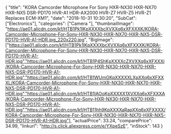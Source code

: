 {
	"title": "KORA Camcorder Microphone For Sony HXR-NX30 HXR-NX70 HXR-NX5 DSR-PD170 HVR-A1 HDR-AX2000 HVR-Z7 HVR-Z5 HVR-Z1 Replaces ECM-XM1",
	"date": "2018-10-31 10:30:20",
	"SubCat": ["Electronics"],
	"categories": ["Camera "],
	"thumbnailImage": "https://ae01.alicdn.com/kf/HTB1Pk1lKpXXXXbcXVXXq6xXFXXXK/KORA-Camcorder-Microphone-For-Sony-HXR-NX30-HXR-NX70-HXR-NX5-DSR-PD170-HVR-A1-HDR.jpg_220x220.jpg",
	"BigImage": ["https://ae01.alicdn.com/kf/HTB1Pk1lKpXXXXbcXVXXq6xXFXXXK/KORA-Camcorder-Microphone-For-Sony-HXR-NX30-HXR-NX70-HXR-NX5-DSR-PD170-HVR-A1-HDR.jpg","https://ae01.alicdn.com/kf/HTB1P4ShKpXXXXcZXVXXq6xXFXXXi/KORA-Camcorder-Microphone-For-Sony-HXR-NX30-HXR-NX70-HXR-NX5-DSR-PD170-HVR-A1-HDR.jpg","https://ae01.alicdn.com/kf/HTB1WUmGKpXXXXXLXpXXq6xXFXXXL/KORA-Camcorder-Microphone-For-Sony-HXR-NX30-HXR-NX70-HXR-NX5-DSR-PD170-HVR-A1-HDR.jpg","https://ae01.alicdn.com/kf/HTB1IAOoKpXXXXX1XVXXq6xXFXXXA/KORA-Camcorder-Microphone-For-Sony-HXR-NX30-HXR-NX70-HXR-NX5-DSR-PD170-HVR-A1-HDR.jpg","https://ae01.alicdn.com/kf/HTB11hh9KpXXXXaRapXXq6xXFXXXX/KORA-Camcorder-Microphone-For-Sony-HXR-NX30-HXR-NX70-HXR-NX5-DSR-PD170-HVR-A1-HDR.jpg"],
	"actualPrice": 33.24,
	"comparePrice": 34.99,
	"linkurl": "http://s.click.aliexpress.com/e/YXpeSzE",
	"inStock": 143
}
